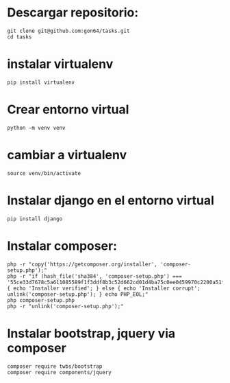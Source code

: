 # Descargar repositorio:
    git clone git@github.com:gon64/tasks.git
    cd tasks

# instalar virtualenv
    pip install virtualenv

# Crear entorno virtual
    python -m venv venv

# cambiar a virtualenv
    source venv/bin/activate

# Instalar django en el entorno virtual

    pip install django

# Instalar composer:

    php -r "copy('https://getcomposer.org/installer', 'composer-setup.php');"
    php -r "if (hash_file('sha384', 'composer-setup.php') === '55ce33d7678c5a611085589f1f3ddf8b3c52d662cd01d4ba75c0ee0459970c2200a51f492d557530c71c15d8dba01eae') { echo 'Installer verified'; } else { echo 'Installer corrupt'; unlink('composer-setup.php'); } echo PHP_EOL;"
    php composer-setup.php
    php -r "unlink('composer-setup.php');"

# Instalar bootstrap, jquery via composer
    composer require twbs/bootstrap
    composer require components/jquery
